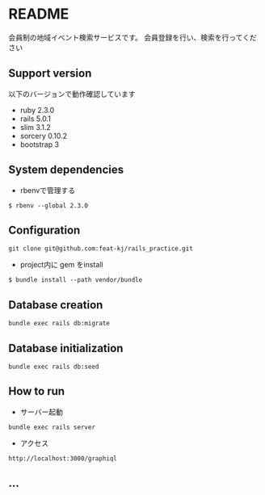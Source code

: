 # README
会員制の地域イベント検索サービスです。
会員登録を行い、検索を行ってください


## Support version

以下のバージョンで動作確認しています

- ruby 2.3.0
- rails 5.0.1
- slim 3.1.2
- sorcery 0.10.2
- bootstrap 3

## System dependencies

- rbenvで管理する
```
$ rbenv --global 2.3.0
```
## Configuration

```
git clone git@github.com:feat-kj/rails_practice.git
```  
- project内に gem をinstall
```
$ bundle install --path vendor/bundle
```  
## Database creation

```  
bundle exec rails db:migrate
```  
## Database initialization

```
bundle exec rails db:seed
```
## How to run

- サーバー起動
```
bundle exec rails server
```
- アクセス
```
http://localhost:3000/graphiql
```

## ...
